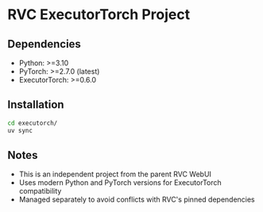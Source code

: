 # RVC ExecutorTorch Project

## Dependencies

- Python: >=3.10
- PyTorch: >=2.7.0 (latest)
- ExecutorTorch: >=0.6.0

## Installation

```bash
cd executorch/
uv sync
```

## Notes

- This is an independent project from the parent RVC WebUI
- Uses modern Python and PyTorch versions for ExecutorTorch compatibility
- Managed separately to avoid conflicts with RVC's pinned dependencies
